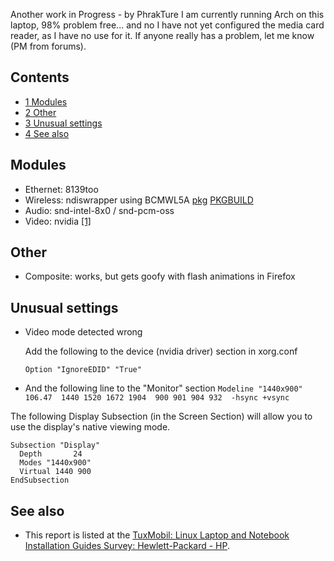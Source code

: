 Another work in Progress - by PhrakTure I am currently running Arch on this laptop, 98% problem free... and no I have not yet configured the media card reader, as I have no use for it. If anyone really has a problem, let me know (PM from forums).

## Contents

*   [1 Modules](#Modules)
*   [2 Other](#Other)
*   [3 Unusual settings](#Unusual_settings)
*   [4 See also](#See_also)

## Modules

*   Ethernet: 8139too
*   Wireless: ndiswrapper using BCMWL5A [pkg](http://phrakture.freelinuxhost.com/ndiswrapper-bcmwl5a-0.2-1.pkg.tar.gz) [PKGBUILD](http://phrakture.freelinuxhost.com/pkgbuilds/PKGBUILD.ndiswrapper-bcmwl5a)
*   Audio: snd-intel-8x0 / snd-pcm-oss
*   Video: nvidia [[1]](http://www.nvidia.com)

## Other

*   Composite: works, but gets goofy with flash animations in Firefox

## Unusual settings

*   Video mode detected wrong

	Add the following to the device (nvidia driver) section in xorg.conf

	 `Option "IgnoreEDID" "True"` 

*   And the following line to the "Monitor" section
     `Modeline "1440x900"  106.47  1440 1520 1672 1904  900 901 904 932  -hsync +vsync` 

The following Display Subsection (in the Screen Section) will allow you to use the display's native viewing mode.

```
Subsection "Display"
  Depth       24
  Modes "1440x900"
  Virtual 1440 900
EndSubsection

```

## See also

*   This report is listed at the [TuxMobil: Linux Laptop and Notebook Installation Guides Survey: Hewlett-Packard - HP](http://tuxmobil.org/hp.html).